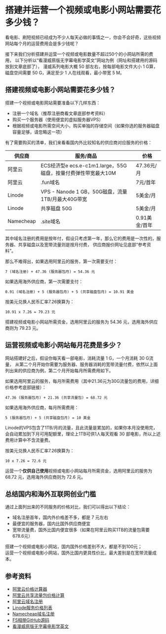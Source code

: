 
# 搭建并运营一个视频或电影小网站需要花多少钱？

看电影、刷短视频已经成为不少人每天必做的事情之一，你会不会好奇，这些视频网站每个月的运营费用会是多少钱呢？

接下来我们分析搭建并运营一个视频或电影数量不超过50个的小网站所需的费用，
以下分析以“看漫威原版无字幕电影学英文”网站为例（网址和搭建用的源码放到文章底部了），
漫威系列电影大概 50 部左右，按每部电影文件大小 1 G算，磁盘空间需要 50 G，满足至少 1 人在线观看，最小带宽 5 M。


## 搭建视频或电影小网站需要花多少钱？

搭建一个视频或电影网站需要准备以下几样东西：

* 注册一个域名（推荐注册商看文章底部参考资料）
* 购买一个服务器（使用便宜的虚拟服务器VPS）
* 根据视频或电影所需空间大小，购买单独的存储空间（如果你选的服务器磁盘容量足够，请忽略这一项）


有了需要购买的清单，我们来看看国内外比较知名的供应商对应服务的价格：

| 供应商 | 服务/商品 | 价格 |
| ---- | ---- | ---- |
| 阿里云 | ECS经济型e ecs.e-c1m1.large，55G磁盘，按量付费弹性带宽最大10M | 47.36元/月 |
| 阿里云 | .fun域名 | 7元/首年 |
| Linode | VPS - Nanode 1 GB，50G磁盘，流量1TB/月最大40G带宽 | 5美金/月 |
| Linode | 共享磁盘 50G | 5美金/月 |
| Namecheap | .site域名 | 0.91美金/首年 |

其中域名注册的费用是按年付，假设只考虑第一年，那么它的费用是一次性的，服务器、共享磁盘以及宽带流量则是按月付费，
供应商报价网址见底部“参考资料”。

那么不难得出，如果选用阿里云的服务，第一次需要支付：
```
7 (域名注册) + 47.36 (服务器包月) = 54.36 元
```

如果选用海外供应商，第一次需要支付：
```
0.91 (域名注册) + 5 (服务器包月) + 5 (共享磁盘包月) = 10.91 美金
```

按美元兑换人民币汇率7.26换算为：
```
10.91 x 7.26 = 79.23 元
```

搭建视频或电影小网站所需资金，选用阿里云的服务为 54.36 元，选用海外供应商则为 79.23 元。


## 运营视频或电影小网站每月花费是多少？

网站搭建好之后，假设你每天看一部电影，消耗流量 1 G，一个月消耗 30 G流量，
从第二个月开始你需要为服务器、服务器消耗的宽带流量付费，依然以上面列出来的供应商为例，第二个月开始每月所需费用如下。

如果选用阿里云的服务，每月所需费用（其中21.36元为30G流量包的费用，详细价格参考底部链接）：
```
47.36 (服务器包月) + 21.36 (共享流量包) = 68.72 元
```

如果选用海外供应商，每月所需费用：
```
5 (服务器包月) + 5 (共享磁盘包月) = 10 美金
```

Linode的VPS包含了1TB/月的流量，且此流量是累加的，如果你本月没使用完，会自动累加到下月可用配额里，理论上1TB可供1人每天观看 30 部电影，所以上述费用计算中不含流量费。


按美元兑换人民币汇率7.26换算为：
```
10 x 7.26 = 72.6 元
```

运营一个**仅供自己使用**视频或电影小网站每月所需资金，选用阿里云的服务为 68.72 元，选用海外供应商则为 72.6 元。


## 总结国内和海外互联网创业门槛

通过上面列出来的不同服务的价格对比，我们可以得出以下结论：

* 域名注册首年，国内外价格差不多，都是 7 元左右
* 最便宜的服务器，国内比国外供应商便宜
* 宽带流量费，国外比国内便宜很多（如果在阿里云购买1TB的流量包需要678.6元）


搭建一个视频或电影小网站，国内国外价格差别不大，都是不到100元；  
运营一个视频或电影小网站，国外比国内更具性价比，最大差别是在宽带流量成本。


## 参考资料

* [阿里云价格计算器](https://www.aliyun.com/price/product?spm=5176.29677750.nav-v2-dropdown-menu-5.d_main_1.e939154aPpyoAi&scm=20140722.M_10513480._.V_1#/commodity/vm)
* [阿里云共享流量包价格计算](https://www.aliyun.com/price/product?spm=5176.29677750.nav-v2-dropdown-menu-5.d_main_1.e939154aPpyoAi&scm=20140722.M_10513480._.V_1#/commodity/flowbag)
* [阿里云域名注册](https://wanwang.aliyun.com/domain/?spm=5176.28117011.nav-v2-dropdown-menu-1.332.29be165bPKxw7I)
* [Linode服务价格列表](https://www.linode.com/pricing/#compute-shared)
* [Namecheap域名注册](https://www.namecheap.com/)
* [FS相册GitHub源码](https://github.com/filesite-io/machete)
* [看漫威原版无字幕电影学英文](https://kanmanwei.site/)
